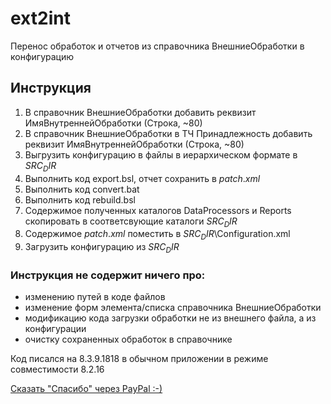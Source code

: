 # ext2int
Перенос обработок и отчетов из справочника ВнешниеОбработки в конфигурацию

## Инструкция
1. В справочник ВнешниеОбработки добавить реквизит ИмяВнутреннейОбработки (Строка, ~80)
2. В справочник ВнешниеОбработки в ТЧ Принадлежность добавить реквизит ИмяВнутреннейОбработки (Строка, ~80)
3. Выгрузить конфигурацию в файлы в иерархическом формате в $SRC_DIR$
4. Выполнить код export.bsl, отчет сохранить в $patch.xml$
5. Выполнить код convert.bat
6. Выполнить код rebuild.bsl
7. Содержимое полученных каталогов DataProcessors и Reports скопировать в соответсвующие каталоги $SRC_DIR$
8. Содержимое $patch.xml$ поместить в $SRC_DIR$\Configuration.xml
9. Загрузить конфигурацию из $SRC_DIR$

### Инструкция не содержит ничего про:
 - изменению путей в коде файлов
 - изменение форм элемента/списка справочника ВнешниеОбработки
 - модификацию кода загрузки обработки не из внешнего файла, а из конфигурации
 - очистку сохраненных обработок в справочнике
 
Код писался на 8.3.9.1818 в обычном приложении в режиме совместимости 8.2.16

[Сказать "Спасибо" через PayPal :-)]( 
https://www.paypal.com/cgi-bin/webscr?cmd=_donations&business=A53Q5RTCP7EKU&lc=RU&item_name=Dmitry%20Klimenko&item_number=int2ext&currency_code=RUB&bn=PP%2dDonationsBF%3abtn_donateCC_LG%2egif%3aNonHosted)
